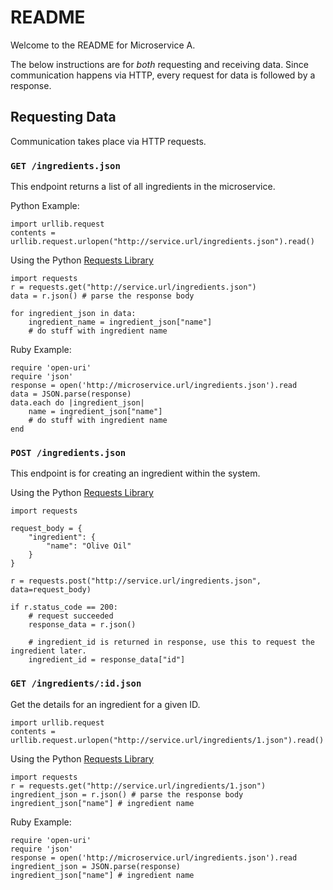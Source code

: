 # README

Welcome to the README for Microservice A.

The below instructions are for *both* requesting and receiving data. Since
communication happens via HTTP, every request for data is followed by a
response.

## Requesting Data

Communication takes place via HTTP requests.

### `GET /ingredients.json`

This endpoint returns a list of all ingredients in the microservice.

Python Example:

```
import urllib.request
contents = urllib.request.urlopen("http://service.url/ingredients.json").read()

```

Using the Python [Requests Library](https://docs.python-requests.org/en/latest/)

```
import requests
r = requests.get("http://service.url/ingredients.json")
data = r.json() # parse the response body

for ingredient_json in data:
    ingredient_name = ingredient_json["name"]
    # do stuff with ingredient name
```

Ruby Example:

```
require 'open-uri'
require 'json'
response = open('http://microservice.url/ingredients.json').read
data = JSON.parse(response)
data.each do |ingredient_json|
    name = ingredient_json["name"]
    # do stuff with ingredient name
end
```

### `POST /ingredients.json`

This endpoint is for creating an ingredient within the system.

Using the Python [Requests Library](https://docs.python-requests.org/en/latest/)

```
import requests

request_body = {
    "ingredient": {
        "name": "Olive Oil"
    }
}

r = requests.post("http://service.url/ingredients.json", data=request_body)

if r.status_code == 200:
    # request succeeded
    response_data = r.json()

    # ingredient_id is returned in response, use this to request the ingredient later.
    ingredient_id = response_data["id"]
```

### `GET /ingredients/:id.json`

Get the details for an ingredient for a given ID.

```
import urllib.request
contents = urllib.request.urlopen("http://service.url/ingredients/1.json").read()
```

Using the Python [Requests Library](https://docs.python-requests.org/en/latest/)

```
import requests
r = requests.get("http://service.url/ingredients/1.json")
ingredient_json = r.json() # parse the response body
ingredient_json["name"] # ingredient name
```

Ruby Example:

```
require 'open-uri'
require 'json'
response = open('http://microservice.url/ingredients.json').read
ingredient_json = JSON.parse(response)
ingredient_json["name"] # ingredient name
```
